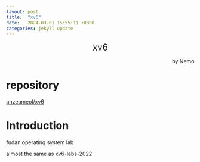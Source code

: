 ```yaml
---
layout: post
title:  "xv6"
date:   2024-03-01 15:55:11 +0800
categories: jekyll update
---
```

<center><font size = 5>xv6</font></center>
<p align='right'>by Nemo</p>

# repository
[anzeameol/xv6](https://github.com/anzeameol/xv6)

# Introduction
fudan operating system lab

almost the same as xv6-labs-2022